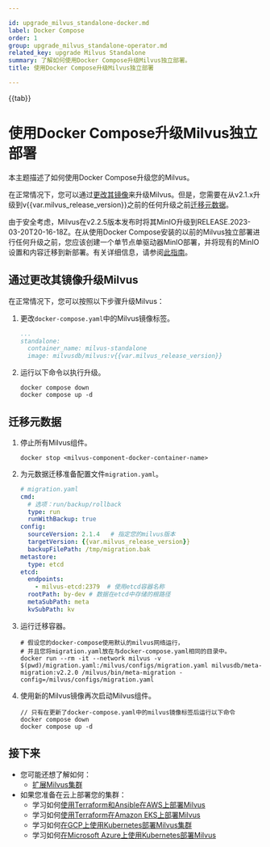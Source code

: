 ```yaml
---

id: upgrade_milvus_standalone-docker.md
label: Docker Compose
order: 1
group: upgrade_milvus_standalone-operator.md
related_key: upgrade Milvus Standalone
summary: 了解如何使用Docker Compose升级Milvus独立部署。
title: 使用Docker Compose升级Milvus独立部署

---
```


{{tab}}

# 使用Docker Compose升级Milvus独立部署

本主题描述了如何使用Docker Compose升级您的Milvus。

在正常情况下，您可以通过[更改其镜像](#通过更改其镜像升级Milvus)来升级Milvus。但是，您需要在从v2.1.x升级到v{{var.milvus_release_version}}之前的任何升级之前[迁移元数据](#迁移元数据)。

<div class="alter note">

由于安全考虑，Milvus在v2.2.5版本发布时将其MinIO升级到RELEASE.2023-03-20T20-16-18Z。在从使用Docker Compose安装的以前的Milvus独立部署进行任何升级之前，您应该创建一个单节点单驱动器MinIO部署，并将现有的MinIO设置和内容迁移到新部署。有关详细信息，请参阅[此指南](https://min.io/docs/minio/linux/operations/install-deploy-manage/migrate-fs-gateway.html#id2)。

</div>

## 通过更改其镜像升级Milvus

在正常情况下，您可以按照以下步骤升级Milvus：

1. 更改`docker-compose.yaml`中的Milvus镜像标签。

    ```yaml
    ...
    standalone:
      container_name: milvus-standalone
      image: milvusdb/milvus:v{{var.milvus_release_version}}
    ```

2. 运行以下命令以执行升级。

    ```shell
    docker compose down
    docker compose up -d
    ```

## 迁移元数据

1. 停止所有Milvus组件。

    ```
    docker stop <milvus-component-docker-container-name>
    ```

2. 为元数据迁移准备配置文件`migration.yaml`。

    ```yaml
    # migration.yaml
    cmd:
      # 选项：run/backup/rollback
      type: run
      runWithBackup: true
    config:
      sourceVersion: 2.1.4   # 指定您的milvus版本
      targetVersion: {{var.milvus_release_version}}
      backupFilePath: /tmp/migration.bak
    metastore:
      type: etcd
    etcd:
      endpoints:
        - milvus-etcd:2379  # 使用etcd容器名称
      rootPath: by-dev # 数据在etcd中存储的根路径
      metaSubPath: meta
      kvSubPath: kv
    ```

3. 运行迁移容器。

    ```
    # 假设您的docker-compose使用默认的milvus网络运行，
    # 并且您将migration.yaml放在与docker-compose.yaml相同的目录中。
    docker run --rm -it --network milvus -v $(pwd)/migration.yaml:/milvus/configs/migration.yaml milvusdb/meta-migration:v2.2.0 /milvus/bin/meta-migration -config=/milvus/configs/migration.yaml
    ```

4. 使用新的Milvus镜像再次启动Milvus组件。

    ```shell
    // 只有在更新了docker-compose.yaml中的milvus镜像标签后运行以下命令
    docker compose down
    docker compose up -d
    ```

## 接下来
- 您可能还想了解如何：
  - [扩展Milvus集群](scaleout.md)
- 如果您准备在云上部署您的集群：
  - 学习如何[使用Terraform和Ansible在AWS上部署Milvus](aws.md)
  - 学习如何[使用Terraform在Amazon EKS上部署Milvus](eks.md)
  - 学习如何[在GCP上使用Kubernetes部署Milvus集群](gcp.md)
  - 学习如何[在Microsoft Azure上使用Kubernetes部署Milvus](azure.md)